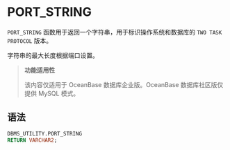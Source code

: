 PORT_STRING 
================================

`PORT_STRING` 函数用于返回一个字符串，用于标识操作系统和数据库的 `TWO TASK PROTOCOL` 版本。

字符串的最大长度根据端口设置。

>**功能适用性**
>
>该内容仅适用于 OceanBase 数据库企业版。OceanBase 数据库社区版仅提供 MySQL 模式。

语法 
-----------------------

```sql
DBMS_UTILITY.PORT_STRING 
RETURN VARCHAR2;
```


